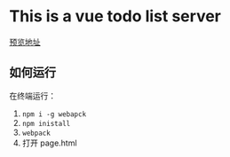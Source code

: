 
# This is a vue todo list server

[预览地址](https://zhangjiuyi.github.io/Project5/vue-task5/page.html)

## 如何运行

在终端运行：

1. `npm i -g webapck`
2. `npm inistall`
3. `webpack`
4. 打开 page.html

